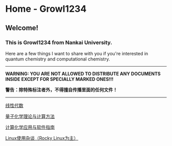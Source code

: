# Home - Growl1234

## Welcome! 


### This is Growl1234 from Nankai University. 

Here are a few things I want to share with you if you're interested in quantum chemistry and computational chemistry.

___

**WARNING: YOU ARE NOT ALLOWED TO DISTRIBUTE ANY DOCUMENTS INSIDE EXCEPT FOR SPECIALLY MARKED ONES!!!**

**警告：除特殊标注者外，不得擅自传播里面的任何文件！**

___

[线性代数](/linear_algebra/)

[量子化学理论与计算方法](/quantum/)

[计算化学应用与软件指南](/applications/)

[Linux使用杂谈（Rocky Linux为主）](/linux/)
